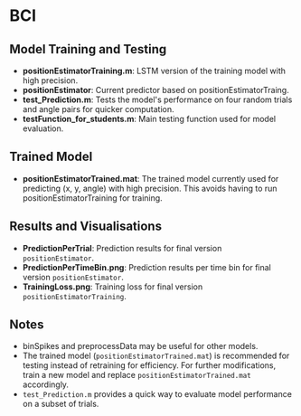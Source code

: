 # BCI
## Model Training and Testing
- **positionEstimatorTraining.m**: LSTM version of the training model with high precision.
- **positionEstimator**: Current predictor based on positionEstimatorTraing.
- **test_Prediction.m**: Tests the model's performance on four random trials and angle pairs for quicker computation.
- **testFunction_for_students.m**: Main testing function used for model evaluation.

## Trained Model
- **positionEstimatorTrained.mat**: The trained model currently used for predicting (x, y, angle) with high precision. This avoids having to run positionEstimatorTraining for training.

## Results and Visualisations
- **PredictionPerTrial**: Prediction results for final version `positionEstimator`.
- **PredictionPerTimeBin.png**: Prediction results per time bin for final version `positionEstimator`.
- **TrainingLoss.png**: Training loss for final version `positionEstimatorTraining`.

## Notes
- binSpikes and preprocessData may be useful for other models.
- The trained model (`positionEstimatorTrained.mat`) is recommended for testing instead of retraining for efficiency. For further modifications, train a new model and replace `positionEstimatorTrained.mat` accordingly.
- `test_Prediction.m` provides a quick way to evaluate model performance on a subset of trials.
